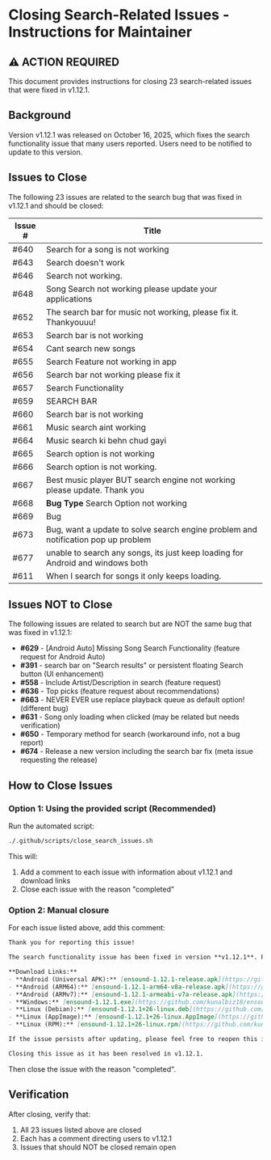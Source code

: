 # Closing Search-Related Issues - Instructions for Maintainer

## ⚠️ ACTION REQUIRED

This document provides instructions for closing 23 search-related issues that were fixed in v1.12.1.

## Background

Version v1.12.1 was released on October 16, 2025, which fixes the search functionality issue that many users reported. Users need to be notified to update to this version.

## Issues to Close

The following 23 issues are related to the search bug that was fixed in v1.12.1 and should be closed:

| Issue # | Title |
|---------|-------|
| #640 | Search for a song is not working |
| #643 | Search doesn't work |
| #646 | Search not working. |
| #648 | Song Search not working please update your applications |
| #652 | The search bar for music not working, please fix it. Thankyouuu! |
| #653 | Search bar is not working |
| #654 | Cant search new songs |
| #655 | Search Feature not working in app |
| #656 | Search bar not working please fix it |
| #657 | Search Functionality |
| #659 | SEARCH BAR |
| #660 | Search bar is not working |
| #661 | Music search aint working |
| #664 | Music search ki behn chud gayi |
| #665 | Search option is not working |
| #666 | Search option is not working. |
| #667 | Best music player BUT search engine not working please update. Thank you |
| #668 | **Bug Type** Search Option not working |
| #669 | Bug |
| #673 | Bug, want a update to solve search engine problem and notification pop up problem |
| #677 | unable to search any songs, its just keep loading for Android and windows both |
| #611 | When I search for songs it only keeps loading. |

## Issues NOT to Close

The following issues are related to search but are NOT the same bug that was fixed in v1.12.1:

- **#629** - [Android Auto] Missing Song Search Functionality (feature request for Android Auto)
- **#391** - search bar on "Search results" or persistent floating Search button (UI enhancement)
- **#558** - Include Artist/Description in search (feature request)
- **#636** - Top picks (feature request about recommendations)
- **#663** - NEVER EVER use replace playback queue as default option! (different bug)
- **#631** - Song only loading when clicked (may be related but needs verification)
- **#650** - Temporary method for search (workaround info, not a bug report)
- **#674** - Release a new version including the search bar fix (meta issue requesting the release)

## How to Close Issues

### Option 1: Using the provided script (Recommended)

Run the automated script:

```bash
./.github/scripts/close_search_issues.sh
```

This will:
1. Add a comment to each issue with information about v1.12.1 and download links
2. Close each issue with the reason "completed"

### Option 2: Manual closure

For each issue listed above, add this comment:

```markdown
Thank you for reporting this issue! 

The search functionality issue has been fixed in version **v1.12.1**. Please update to the latest version from the [releases page](https://github.com/kunalbiz18/ensound/releases/tag/v1.12.1).

**Download Links:**
- **Android (Universal APK):** [ensound-1.12.1-release.apk](https://github.com/kunalbiz18/ensound/releases/download/v1.12.1/ensound-1.12.1-release.apk)
- **Android (ARM64):** [ensound-1.12.1-arm64-v8a-release.apk](https://github.com/kunalbiz18/ensound/releases/download/v1.12.1/ensound-1.12.1-arm64-v8a-release.apk)
- **Android (ARMv7):** [ensound-1.12.1-armeabi-v7a-release.apk](https://github.com/kunalbiz18/ensound/releases/download/v1.12.1/ensound-1.12.1-armeabi-v7a-release.apk)
- **Windows:** [ensound-1.12.1.exe](https://github.com/kunalbiz18/ensound/releases/download/v1.12.1/ensound-1.12.1.exe)
- **Linux (Debian):** [ensound-1.12.1+26-linux.deb](https://github.com/kunalbiz18/ensound/releases/download/v1.12.1/ensound-1.12.1%2B26-linux.deb)
- **Linux (AppImage):** [ensound-1.12.1+26-linux.AppImage](https://github.com/kunalbiz18/ensound/releases/download/v1.12.1/ensound-1.12.1%2B26-linux.AppImage)
- **Linux (RPM):** [ensound-1.12.1+26-linux.rpm](https://github.com/kunalbiz18/ensound/releases/download/v1.12.1/ensound-1.12.1%2B26-linux.rpm)

If the issue persists after updating, please feel free to reopen this issue or create a new one with details about your setup.

Closing this issue as it has been resolved in v1.12.1.
```

Then close the issue with the reason "completed".

## Verification

After closing, verify that:
1. All 23 issues listed above are closed
2. Each has a comment directing users to v1.12.1
3. Issues that should NOT be closed remain open
